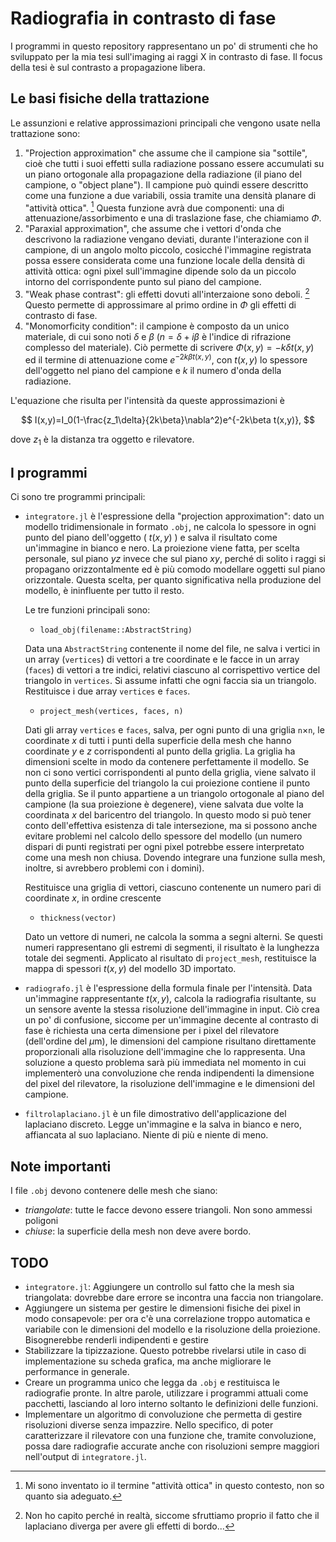 <script src="https://polyfill.io/v3/polyfill.min.js?features=es6"></script>
<script src="https://cdn.mathjax.org/mathjax/latest/MathJax.js?config=TeX-AMS_HTML"></script>

# Radiografia in contrasto di fase

I programmi in questo repository rappresentano un po' di strumenti che ho sviluppato per la mia tesi sull'imaging ai raggi X in contrasto di fase. Il focus della tesi è sul contrasto a propagazione libera.

## Le basi fisiche della trattazione

Le assunzioni e relative approssimazioni principali che vengono usate nella trattazione sono:

1. "Projection approximation" che assume che il campione sia "sottile", cioè che tutti i suoi effetti sulla radiazione possano essere accumulati su un piano ortogonale alla propagazione della radiazione (il piano del campione, o "object plane"). Il campione può quindi essere descritto come una funzione a due variabili, ossia tramite una densità planare di "attività ottica". [^1] Questa funzione avrà due componenti: una di attenuazione/assorbimento e una di traslazione fase, che chiamiamo $\Phi$.
2. "Paraxial approximation", che assume che i vettori d'onda che descrivono la radiazione vengano deviati, durante l'interazione con il campione, di un angolo molto piccolo, cosicché l'immagine registrata possa essere considerata come una funzione locale della densità di attività ottica: ogni pixel sull'immagine dipende solo da un piccolo intorno del corrispondente punto sul piano del campione.
3. "Weak phase contrast": gli effetti dovuti all'interzaione sono deboli. [^dubbio] Questo permette di approssimare al primo ordine in $\Phi$ gli effetti di contrasto di fase.
4. "Monomorficity condition": il campione è composto da un unico materiale, di cui sono noti $\delta$ e $\beta$ ($n=\delta+i\beta$ è l'indice di rifrazione complesso del materiale). Ciò permette di scrivere $\Phi(x,y)=-k\delta t(x,y)$ ed il termine di attenuazione come $e^{-2k\beta t(x,y)}$, con $t(x,y)$ lo spessore dell'oggetto nel piano del campione e $k$ il numero d'onda della radiazione.

L'equazione che risulta per l'intensità da queste approssimazioni è

$$
I(x,y)=I_0(1-\frac{z_1\delta}{2k\beta}\nabla^2)e^{-2k\beta t(x,y)},
$$

dove $z_1$ è la distanza tra oggetto e rilevatore.


[^1]: Mi sono inventato io il termine "attività ottica" in questo contesto, non so quanto sia adeguato.

[^dubbio]: Non ho capito perché in realtà, siccome sfruttiamo proprio il fatto che il laplaciano diverga per avere gli effetti di bordo...


## I programmi

Ci sono tre programmi principali:
* `integratore.jl` è l'espressione della "projection approximation": dato un modello tridimensionale in formato `.obj`, ne calcola lo spessore in ogni punto del piano dell'oggetto ( $t(x,y)$ ) e salva il risultato come un'immagine in bianco e nero. La proiezione viene fatta, per scelta personale, sul piano $yz$ invece che sul piano $xy$, perché di solito i raggi si propagano orizzontalmente ed è più comodo modellare oggetti sul piano orizzontale. Questa scelta, per quanto significativa nella produzione del modello, è ininfluente per tutto il resto.

	Le tre funzioni principali sono:
	* `load_obj(filename::AbstractString)`

	Data una `AbstractString` contenente il nome del file, ne salva i vertici in un array (`vertices`) di vettori a tre coordinate e le facce in un array (`faces`) di vettori a tre indici, relativi ciascuno al corrispettivo vertice del triangolo in `vertices`. Si assume infatti che ogni faccia sia un triangolo. Restituisce i due array `vertices` e `faces`.
	* `project_mesh(vertices, faces, n)`

	Dati gli array `vertices` e `faces`, salva, per ogni punto di una griglia `n`$\times$`n`, le coordinate $x$ di tutti i punti della superficie della mesh che hanno coordinate $y$ e $z$ corrispondenti al punto della griglia. La griglia ha dimensioni scelte in modo da contenere perfettamente il modello. Se non ci sono vertici corrispondenti al punto della griglia, viene salvato il punto della superficie del triangolo la cui proiezione contiene il punto della griglia. Se il punto appartiene a un triangolo ortogonale al piano del campione (la sua proiezione è degenere), viene salvata due volte la coordinata $x$ del baricentro del triangolo. In questo modo si può tener conto dell'effettiva esistenza di tale intersezione, ma si possono anche evitare problemi nel calcolo dello spessore del modello (un numero dispari di punti registrati per ogni pixel potrebbe essere interpretato come una mesh non chiusa. Dovendo integrare una funzione sulla mesh, inoltre, si avrebbero problemi con i domini).

	Restituisce una griglia di vettori, ciascuno contenente un numero pari di coordinate $x$, in ordine crescente
	* `thickness(vector)`

	Dato un vettore di numeri, ne calcola la somma a segni alterni. Se questi numeri rappresentano gli estremi di segmenti, il risultato è la lunghezza totale dei segmenti. Applicato al risultato di `project_mesh`, restituisce la mappa di spessori $t(x,y)$ del modello 3D importato.

* `radiografo.jl` è l'espressione della formula finale per l'intensità. Data un'immagine rappresentante $t(x,y)$, calcola la radiografia risultante, su un sensore avente la stessa risoluzione dell'immagine in input. Ciò crea un po' di confusione, siccome per un'immagine decente al contrasto di fase è richiesta una certa dimensione per i pixel del rilevatore (dell'ordine del $\mu$m), le dimensioni del campione risultano direttamente proporzionali alla risoluzione dell'immagine che lo rappresenta. Una soluzione a questo problema sarà più immediata nel momento in cui implementerò una convoluzione che renda indipendenti la dimensione del pixel del rilevatore, la risoluzione dell'immagine e le dimensioni del campione.

* `filtrolaplaciano.jl` è un file dimostrativo dell'applicazione del laplaciano discreto. Legge un'immagine e la salva in bianco e nero, affiancata al suo laplaciano. Niente di più e niente di meno.




## Note importanti

I file `.obj` devono contenere delle mesh che siano:
* _triangolate_: tutte le facce devono essere triangoli. Non sono ammessi poligoni
* _chiuse_: la superficie della mesh non deve avere bordo.


## TODO
* `integratore.jl`: Aggiungere un controllo sul fatto che la mesh sia triangolata: dovrebbe dare errore se incontra una faccia non triangolare.
* Aggiungere un sistema per gestire le dimensioni fisiche dei pixel in modo consapevole: per ora c'è una correlazione troppo automatica e variabile con le dimensioni del modello e la risoluzione della proiezione. Bisognerebbe renderli indipendenti e gestire
* Stabilizzare la tipizzazione. Questo potrebbe rivelarsi utile in caso di implementazione su scheda grafica, ma anche migliorare le performance in generale.
* Creare un programma unico che legga da `.obj` e restituisca le radiografie pronte. In altre parole, utilizzare i programmi attuali come pacchetti, lasciando al loro interno soltanto le definizioni delle funzioni.
* Implementare un algoritmo di convoluzione che permetta di gestire risoluzioni diverse senza impazzire. Nello specifico, di poter caratterizzare il rilevatore con una funzione che, tramite convoluzione,  possa dare radiografie accurate anche con risoluzioni sempre maggiori nell'output di `integratore.jl`.
